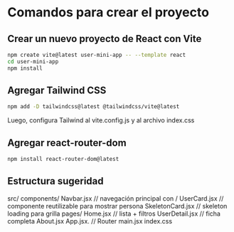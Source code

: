 # Comandos para crear el proyecto

## Crear un nuevo proyecto de React con Vite

```bash
npm create vite@latest user-mini-app -- --template react
cd user-mini-app
npm install
```
## Agregar Tailwind CSS

```bash
npm add -D tailwindcss@latest @tailwindcss/vite@latest
```

Luego, configura Tailwind al vite.config.js y al archivo index.css

## Agregar react-router-dom

```bash
npm install react-router-dom@latest
```

## Estructura sugeridad

src/
  components/
    Navbar.jsx        // navegación principal con <Link> / <NavLink>
    UserCard.jsx      // componente reutilizable para mostrar persona
    SkeletonCard.jsx  // skeleton loading para grilla
  pages/
    Home.jsx          // lista + filtros
    UserDetail.jsx    // ficha completa
    About.jsx
  App.jsx.            // Router
  main.jsx
  index.css
